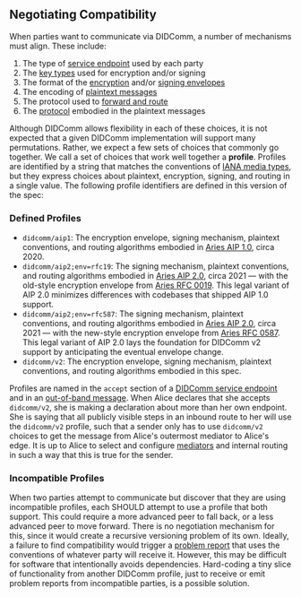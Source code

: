 ## Negotiating Compatibility

When parties want to communicate via DIDComm, a number of mechanisms must align. These include:

1. The type of [service endpoint](#service-endpoint) used by each party
2. The [key types](#security) used for encryption and/or signing
3. The format of the [encryption](#didcomm-encrypted-messages) and/or [signing envelopes](#didcomm-signed-messages)
4. The encoding of [plaintext messages](#plaintext-message-structure)
5. The protocol used to [forward and route](#routing-protocol-20)
6. The [protocol](#protocols) embodied in the plaintext messages

Although DIDComm allows flexibility in each of these choices, it is not expected that a given DIDComm implementation will support many permutations. Rather, we expect a few sets of choices that commonly go together. We call a set of choices that work well together a **profile**. Profiles are identified by a string that matches the conventions of [IANA media types](https://www.rfc-editor.org/rfc/rfc6838.html), but they express choices about plaintext, encryption, signing, and routing in a single value. The following profile identifiers are defined in this version of the spec:

### Defined Profiles

* `didcomm/aip1`: The encryption envelope, signing mechanism, plaintext conventions, and routing algorithms embodied in [Aries AIP 1.0](https://github.com/hyperledger/aries-rfcs/blob/main/concepts/0302-aries-interop-profile/README.md#aries-interop-profile-version-10), circa 2020.
* `didcomm/aip2;env=rfc19`: The signing mechanism, plaintext conventions, and routing algorithms embodied in [Aries AIP 2.0](https://github.com/hyperledger/aries-rfcs/blob/main/concepts/0302-aries-interop-profile/README.md#aries-interop-profile-version-20), circa 2021 &mdash; with the old-style encryption envelope from [Aries RFC 0019](https://github.com/hyperledger/aries-rfcs/tree/b3a3942ef052039e73cd23d847f42947f8287da2/features/0019-encryption-envelope#aries-rfc-0019-encryption-envelope). This legal variant of AIP 2.0 minimizes differences with codebases that shipped AIP 1.0 support.
* `didcomm/aip2;env=rfc587`: The signing mechanism, plaintext conventions, and routing algorithms embodied in [Aries AIP 2.0](https://github.com/hyperledger/aries-rfcs/blob/main/concepts/0302-aries-interop-profile/README.md#aries-interop-profile-version-20), circa 2021 &mdash; with the new-style encryption envelope from [Aries RFC 0587](https://github.com/hyperledger/aries-rfcs/tree/b3a3942ef052039e73cd23d847f42947f8287da2/features/0587-encryption-envelope-v2). This legal variant of AIP 2.0 lays the foundation for DIDComm v2 support by anticipating the eventual envelope change.
* `didcomm/v2`: The encryption envelope, signing mechanism, plaintext conventions, and routing algorithms embodied in this spec.

Profiles are named in the `accept` section of a [DIDComm service endpoint](#service-endpoint) and in an [out-of-band message](#out-of-band-messages). When Alice declares that she accepts `didcomm/v2`, she is making a declaration about more than her own endpoint. She is saying that all publicly visible steps in an inbound route to her will use the `didcomm/v2` profile, such that a sender only has to use `didcomm/v2` choices to get the message from Alice's outermost mediator to Alice's edge. It is up to Alice to select and configure [mediators](#roles) and internal routing in such a way that this is true for the sender.

### Incompatible Profiles

When two parties attempt to communicate but discover that they are using incompatible profiles, each SHOULD attempt to use a profile that both support. This could require a more advanced peer to fall back, or a less advanced peer to move forward. There is no negotiation mechanism for this, since it would create a recursive versioning problem of its own. Ideally, a failure to find compatibility would trigger a [problem report](#problem-reports) that uses the conventions of whatever party will receive it. However, this may be difficult for software that intentionally avoids dependencies. Hard-coding a tiny slice of functionality from another DIDComm profile, just to receive or emit problem reports from incompatible parties, is a possible solution.
